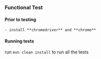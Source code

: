 ### Functional Test

#### Prior to testing
    - install **chromedriver** and **chrome**

#### Running tests
run `mvn clean install` to run all the tests
